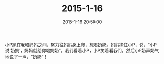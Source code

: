 ﻿---
title: "2015-1-16"
date: 2015-1-16 20:50:00
tags: 文字
categories: 爸爸
---
小P趴在我和妈妈之间，努力往妈妈身上爬，想喝奶奶。妈妈抱住小P，说，“小P说‘奶奶’，妈妈就给你喝奶奶”。我们看着小P，小P笑着看我们。然后小P奶声奶气地说了一声，“奶奶“！ ​​​​ 
